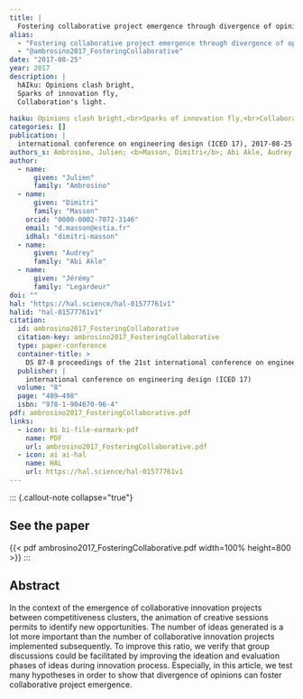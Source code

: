 ```yaml
---
title: |
  Fostering collaborative project emergence through divergence of opinion
alias:
  - "Fostering collaborative project emergence through divergence of opinion"
  - "@ambrosino2017_FosteringCollaborative"
date: "2017-08-25"
year: 2017
description: |
  hAIku: Opinions clash bright,
  Sparks of innovation fly,
  Collaboration's light.
  
haiku: Opinions clash bright,<br>Sparks of innovation fly,<br>Collaboration's light.<br>
categories: []
publication: |
  international conference on engineering design (ICED 17), 2017-08-25 
authors_s: Ambrosino, Julien; <b>Masson, Dimitri</b>; Abi Akle, Audrey; Legardeur, Jérémy
author: 
  - name: 
      given: "Julien"
      family: "Ambrosino" 
  - name: 
      given: "Dimitri"
      family: "Masson"
    orcid: "0000-0002-7072-3146" 
    email: "d.masson@estia.fr" 
    idhal: "dimitri-masson" 
  - name: 
      given: "Audrey"
      family: "Abi Akle" 
  - name: 
      given: "Jérémy"
      family: "Legardeur" 
doi: ""
hal: "https://hal.science/hal-01577761v1"
halid: "hal-01577761v1"
citation:
  id: ambrosino2017_FosteringCollaborative
  citation-key: ambrosino2017_FosteringCollaborative
  type: paper-conference
  container-title: >
    DS 87-8 proceedings of the 21st international conference on engineering design (ICED 17) vol 8: Human behaviour in design, vancouver, canada, 21-25.08. 2017
  publisher: |
    international conference on engineering design (ICED 17)
  volume: "8"
  page: "489–498"
  isbn: "978-1-904670-96-4"
pdf: ambrosino2017_FosteringCollaborative.pdf
links:
  - icon: bi bi-file-earmark-pdf
    name: PDF
    url: ambrosino2017_FosteringCollaborative.pdf
  - icon: ai ai-hal
    name: HAL
    url: https://hal.science/hal-01577761v1
---
```



::: {.callout-note collapse="true"}

## See the paper

{{< pdf ambrosino2017_FosteringCollaborative.pdf width=100% height=800 >}} 
:::


## Abstract

In the context of the emergence of collaborative innovation projects between competitiveness clusters, the animation of creative sessions permits to identify new opportunities. The number of ideas generated is a lot more important than the number of collaborative innovation projects implemented subsequently. To improve this ratio, we verify that group discussions could be facilitated by improving the ideation and evaluation phases of ideas during innovation process. Especially, in this article, we test many hypotheses in order to show that divergence of opinions can foster collaborative project emergence.
